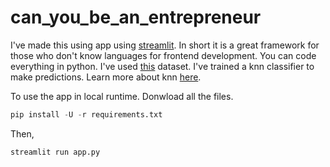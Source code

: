 # can_you_be_an_entrepreneur
I've made this using app using [streamlit](https://streamlit.io/). In short it is a great framework for those who don't know languages for frontend development. You can code everything in python.
I've used [this](https://www.kaggle.com/namanmanchanda/entrepreneurial-competency-in-university-students) dataset. I've trained a knn classifier to make predictions.
Learn more about knn [here](https://www.youtube.com/watch?v=HVXime0nQeI).

To use the app in local runtime. Donwload all the files.
```python
pip install -U -r requirements.txt
```
Then,
```python
streamlit run app.py
```
